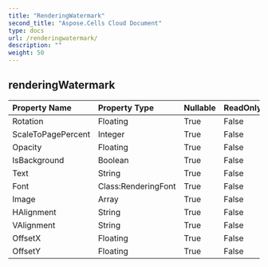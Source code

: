 ```yaml
---
title: "RenderingWatermark"
second_title: "Aspose.Cells Cloud Document"
type: docs
url: /renderingwatermark/
description: ""
weight: 50
---
```


## **renderingWatermark**

 

| Property Name | Property Type | Nullable |  ReadOnly | DefaultValue | Description | 
| :- | :- | :- |:- |  :- | :- |
| Rotation | Floating | True |  False |  |  |  
| ScaleToPagePercent | Integer | True |  False |  |  |  
| Opacity | Floating | True |  False |  |  |  
| IsBackground | Boolean | True |  False |  |  |  
| Text | String | True |  False |  |  |  
| Font | Class:RenderingFont | True |  False |  |  |  
| Image | Array<Byte> | True |  False |  |  |  
| HAlignment | String | True |  False |  |  |  
| VAlignment | String | True |  False |  |  |  
| OffsetX | Floating | True |  False |  |  |  
| OffsetY | Floating | True |  False |  |  |  

